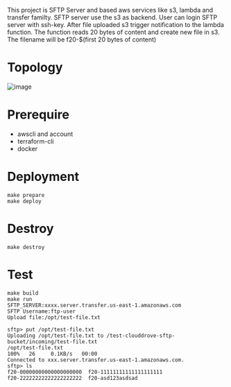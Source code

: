 This project is SFTP Server and based aws services like s3, lambda and transfer familty.
SFTP server use the s3 as backend. User can login SFTP server with ssh-key. 
After file uploaded s3  trigger notification to the lambda function.
The function reads 20 bytes of content and create new file in s3. The filename will be f20-$(first 20 bytes of content)

# Topology
![image](https://user-images.githubusercontent.com/53692719/163347163-39c8d927-f19f-4e54-b583-9f5b1c3046cf.png)


# Prerequire
 - awscli and account
 - terraform-cli
 - docker

 # Deployment
 ```
 make prepare
 make deploy
 ```
# Destroy
```
make destroy
```

 # Test
```
make build
make run 
SFTP_SERVER:xxxx.server.transfer.us-east-1.amazonaws.com
SFTP Username:ftp-user
Upload file:/opt/test-file.txt

sftp> put /opt/test-file.txt
Uploading /opt/test-file.txt to /test-clouddrove-sftp-bucket/incoming/test-file.txt
/opt/test-file.txt                                                                                                                                    100%   26     0.1KB/s   00:00    
Connected to xxx.server.transfer.us-east-1.amazonaws.com.
sftp> ls
f20-00000000000000000000  f20-11111111111111111111  
f20-22222222222222222222  f20-asd123asdsad
```
